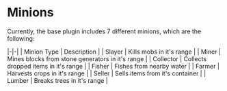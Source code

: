 # Minions

Currently, the base plugin includes 7 different minions, which are the following:

|-|-|
| Minion Type | Description |
| Slayer |  Kills mobs in it's range |
| Miner | Mines blocks from stone generators in it's range |
| Collector | Collects dropped items in it's range | 
| Fisher | Fishes from nearby water | 
| Farmer | Harvests crops in it's range | 
| Seller | Sells items from it's container | 
| Lumber | Breaks trees in it's range |
